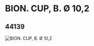 # BION.  CUP, B. Ø 10,2
## 44139
![BION.  CUP, B. Ø 10,2](https://lc-www-live-s.legocdn.com/media/bricks/5/2/4192781.jpg)